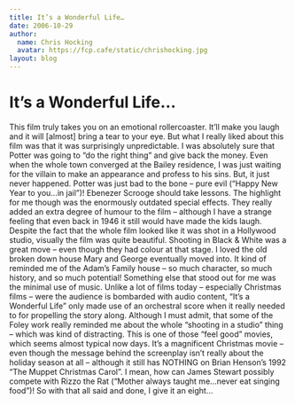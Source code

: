 ```yaml
---
title: It’s a Wonderful Life…
date: 2006-10-29
author:
  name: Chris Hocking
  avatar: https://fcp.cafe/static/chrishocking.jpg
layout: blog
---
```

# It’s a Wonderful Life…

This film truly takes you on an emotional rollercoaster. It’ll make you laugh and it will [almost] bring a tear to your eye. But what I really liked about this film was that it was surprisingly unpredictable. I was absolutely sure that Potter was going to “do the right thing” and give back the money. Even when the whole town converged at the Bailey residence, I was just waiting for the villain to make an appearance and profess to his sins. But, it just never happened. Potter was just bad to the bone – pure evil (“Happy New Year to you…in jail”)! Ebenezer Scrooge should take lessons. The highlight for me though was the enormously outdated special effects. They really added an extra degree of humour to the film – although I have a strange feeling that even back in 1946 it still would have made the kids laugh. Despite the fact that the whole film looked like it was shot in a Hollywood studio, visually the film was quite beautiful. Shooting in Black & White was a great move – even though they had colour at that stage. I loved the old broken down house Mary and George eventually moved into. It kind of reminded me of the Adam’s Family house – so much character, so much history, and so much potential! Something else that stood out for me was the minimal use of music. Unlike a lot of films today – especially Christmas films – were the audience is bombarded with audio content, “It’s a Wonderful Life” only made use of an orchestral score when it really needed to for propelling the story along. Although I must admit, that some of the Foley work really reminded me about the whole “shooting in a studio” thing – which was kind of distracting. This is one of those “feel good” movies, which seems almost typical now days. It’s a magnificent Christmas movie – even though the message behind the screenplay isn’t really about the holiday season at all – although it still has NOTHING on Brian Henson’s 1992 “The Muppet Christmas Carol”. I mean, how can James Stewart possibly compete with Rizzo the Rat (“Mother always taught me…never eat singing food”)! So with that all said and done, I give it an eight…